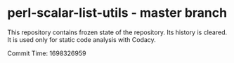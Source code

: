 # perl-scalar-list-utils - master branch

This repository contains frozen state of the repository.
Its history is cleared. It is used only for static code
analysis with Codacy.

Commit Time: 1698326959